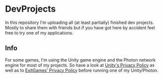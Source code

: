 # DevProjects

In this repository I'm uploading all (at least partially) finished dev projects.
Mostly to share them with friends but if you have got here by accident feel free to try one of my applications.

## Info

For some games, I'm using the Unity game engine and the Photon network engine for most of my projects. So have a look at [Unity's Privacy Policy](https://unity3d.com/de/legal/privacy-policy) as well as to [ExitGames' Privacy Policy](https://dashboard.photonengine.com/en-US/account/privacyandcookiepolicy) before running one of my Unity/Photon.
